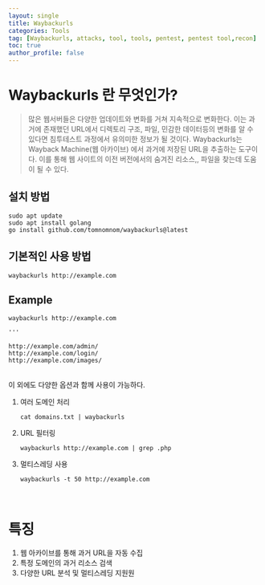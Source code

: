 ```yaml
---
layout: single
title: Waybackurls
categories: Tools
tag: [Waybackurls, attacks, tool, tools, pentest, pentest tool,recon]
toc: true
author_profile: false
---
```


# Waybackurls 란 무엇인가? 

> 많은 웹서버들은 다양한 업데이트와 변화를 거쳐 지속적으로 변화한다. 이는 과거에 존재했던 URL에서 디렉토리 구조, 파일, 민감한 데이터등의 변화를 알 수 있다면 침투테스트 과정에서 유의미한 정보가 될 것이다. Waybackurls는 Wayback Machine(웹 아카이브) 에서 과거에 저장된 URL을 추출하는 도구이다. 이를 통해 웹 사이트의 이전 버전에서의 숨겨진 리소스,, 파일을 찾는데 도움이 될 수 있다.


## 설치 방법

```
sudo apt update
sudo apt install golang
go install github.com/tomnomnom/waybackurls@latest
```

## 기본적인 사용 방법

```
waybackurls http://example.com
```

## Example

```
waybackurls http://example.com 

'''

http://example.com/admin/
http://example.com/login/
http://example.com/images/

```
<br>
이 외에도 다양한 옵션과 함께 사용이 가능하다.
<br>

1. 여러 도메인 처리

    ```
    cat domains.txt | waybackurls
    ```

2. URL 필터링

    ```
    waybackurls http://example.com | grep .php
    ```

3. 멀티스레딩 사용

    ```
    waybackurls -t 50 http://example.com
    ```



<br>

# 특징
1. 웹 아카이브를 통해 과거 URL을 자동 수집
2. 특정 도메인의 과거 리소스 검색
3. 다양한 URL 분석 및 멀티스레딩 지원원